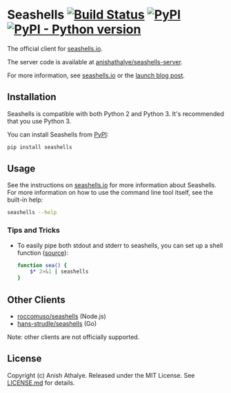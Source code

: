 # Seashells [![Build Status](https://github.com/anishathalye/seashells/workflows/CI/badge.svg)](https://github.com/anishathalye/seashells/actions?query=workflow%3ACI) [![PyPI](https://img.shields.io/pypi/v/seashells.svg)](https://pypi.org/pypi/seashells/) [![PyPI - Python version](https://img.shields.io/pypi/pyversions/seashells.svg)](https://pypi.org/pypi/seashells/)

The official client for [seashells.io](https://seashells.io).

The server code is available at [anishathalye/seashells-server](https://github.com/anishathalye/seashells-server).

For more information, see [seashells.io](https://seashells.io) or the [launch blog post](https://www.anishathalye.com/2017/07/10/seashells/).

## Installation

Seashells is compatible with both Python 2 and Python 3. It's recommended that you use Python 3.

You can install Seashells from [PyPI](https://pypi.org/project/seashells/):

``` bash
pip install seashells
```

## Usage

See the instructions on [seashells.io](https://seashells.io) for more information about Seashells. For more information on how to use the command line tool itself, see the built-in help:

``` bash
seashells --help
```

### Tips and Tricks

- To easily pipe both stdout and stderr to seashells, you can set up a shell function ([source](https://github.com/anishathalye/seashells/issues/14#issuecomment-409167113)):

    ``` bash
    function sea() {
        $* 2>&1 | seashells
    }
    ```

## Other Clients

- [roccomuso/seashells](https://github.com/roccomuso/seashells) (Node.js)
- [hans-strudle/seashells](https://github.com/hans-strudle/seashells) (Go)

Note: other clients are not officially supported.

## License

Copyright (c) Anish Athalye. Released under the MIT License. See [LICENSE.md](LICENSE.md) for details.

